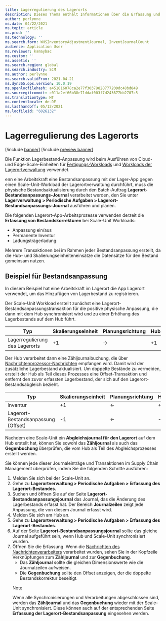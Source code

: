 ```yaml
---
title: Lagerregulierung des Lagerorts
description: Dieses Thema enthält Informationen über die Erfassung und Verarbeitung von Lagerort-Bestandsanpassungen, wenn Sie Scale-Units verwenden.
author: perlynne
ms.date: 04/22/2021
ms.topic: article
ms.prod: ''
ms.technology: ''
ms.search.form: WHSInventoryAdjustmentJournal, InventJournalCount
audience: Application User
ms.reviewer: kamaybac
ms.custom: ''
ms.assetid: ''
ms.search.region: global
ms.search.industry: SCM
ms.author: perlynne
ms.search.validFrom: 2021-04-21
ms.dyn365.ops.version: 10.0.19
ms.openlocfilehash: a451816078ca2e77f30379828777209dc48bd849
ms.sourcegitcommit: c011a2ef66b38e71ddaf003f7d243677bb2707c5
ms.translationtype: HT
ms.contentlocale: de-DE
ms.lasthandoff: 05/12/2021
ms.locfileid: "6026132"
---
```

# <a name="warehouse-inventory-adjustment"></a>Lagerregulierung des Lagerorts

[!include [banner](../includes/banner.md)]
[!include [preview banner](../includes/preview-banner.md)]

Die Funktion Lagerbestand-Anpassung wird beim Ausführen von Cloud- und Edge-Scale-Einheiten für [Fertigungs-Workloads](cloud-edge-workload-manufacturing.md) und [Workloads der Lagerortverwaltung](cloud-edge-workload-warehousing.md) verwendet.

enn eine Arbeitskraft eine Bestandsanpassung mit der Lager-App gegen einen Scale-Unit-Workload der Lagerortverwaltung durchführt, muss die physische Bestandsaktualisierung durch den Batch-Auftrag **Lagerort-Bestandsanpassungs-Journal** verarbeitet werden, den Sie unter **Lagerverwaltung > Periodische Aufgaben > Lagerort-Bestandsanpassungs-Journal** ausführen und planen.

Die folgenden Lagerort-App-Arbeitsprozesse verwenden derzeit die **Erfassung von Bestandskorrekturen** bei Scale-Unit Workloads:

- Anpassung ein/aus
- Permanente Inventur
- Ladungsträgerladung

Mehrere Transaktionen bei im Rahmen jeder Bestandsanpassung erstellt, da die Hub- und Skalierungseinheiteneinsätze die Datensätze für den Bestand gemeinsam nutzen.

## <a name="inventory-adjustment-example"></a>Beispiel für Bestandsanpassung

In diesem Beispiel hat eine Arbeitskraft im Lagerort die App Lagerort verwendet, um das Hinzufügen von Lagerbestand zu registrieren.

Der Scale-Unit Workload erstellt zunächst eine Lagerort-Bestandsanpassungstransaktion für die positive physische Anpassung, die dann mit dem Hub synchronisiert wird und zu einer Erhöhung des Lagerbestands auf dem Hub führt.

| Typ                                    | Skalierungseinheit | Planungsrichtung | Hub |
|-----------------------------------------|------------|-----------|-----|
| Lagerregulierung des Lagerorts          | +1         | ->        | +1  |

Der Hub verarbeitet dann eine Zähljournalbuchung, die über [Nachrichtenprozessor-Nachrichten](cloud-edge-message-processor-messages.md) empfangen wird. Damit wird der zusätzliche Lagerbestand aktualisiert. Um doppelte Bestände zu vermeiden, erstellt der Hub als Teil dieses Prozesses eine Offset-Transaktion und entfernt den zuvor erfassten Lagerbestand, der sich auf den Lagerort-Bestandsabgleich bezieht.

| Typ                                    | Skalierungseinheit | Planungsrichtung | Hub |
|-----------------------------------------|------------|-----------|-----|
| Inventur                                | +1         | <-        | +1  |
| Lagerort-Bestandsanpassung (Offset) | -1         | <-        | -1  |

Nachdem eine Scale-Unit ein **Abgleichsjournal für den Lagerort** auf dem Hub erstellt hat, können Sie sowohl das **Zähljournal** als auch das **Gegenbuchung** überprüfen, die vom Hub als Teil des Abgleichsprozesses erstellt werden.

Sie können jede dieser Journaleinträge und Transaktionen im Supply Chain Management überprüfen, indem Sie die folgenden Schritte ausführen:

1. Melden Sie sich bei der Scale-Unit an.
1. Gehe zu **Lagerortverwaltung \> Periodische Aufgaben \> Erfassung des Lagerort-Bestandes**.
1. Suchen und öffnen Sie auf der Seite **Lagerort-Bestandsanpassungsjournal** das Journal, das die Änderung des Lagerbestands erfasst hat. Der Bereich **Journalzeilen** zeigt jede Anpassung, die von diesem Journal erfasst wird.
1. Melden Sie sich am Hub an.
1. Gehe zu **Lagerortverwaltung \> Periodische Aufgaben \> Erfassung des Lagerort-Bestandes**.
1. Auf der Seite **Lagerort-Bestandsanpassungsjournal** sollte das gleiche Journal aufgeführt sein, wenn Hub und Scale-Unit synchronisiert wurden.
1. Öffnen Sie die Erfassung. Wenn die [Nachrichten des Nachrichtenverarbeiters](cloud-edge-message-processor-messages.md) verarbeitet wurden, sehen Sie in der Kopfzeile Verknüpfungen zum **Zähljournal** und zur **Gegenbuchung**.
    - Das **Zähljournal** sollte die gleichen Dimensionswerte wie die Journalzeilen aufweisen.
    - Die **Gegenbuchung** sollte den Offset anzeigen, der die doppelte Bestandskorrektur beseitigt.
    > [!NOTE]
    > Wenn alle Synchronisierungen und Verarbeitungen abgeschlossen sind, werden das **Zähljournal** und das **Gegenbuchung** wieder mit der Scale-Unit synchronisiert. Diese können auch auf der entsprechenden Seite **Erfassung der Lagerort-Bestandsanpassung** eingesehen werden.

